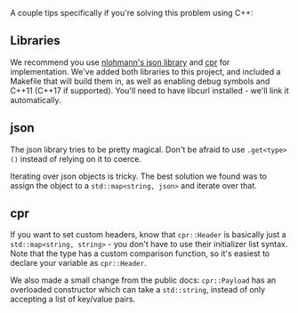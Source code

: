 A couple tips specifically if you're solving this problem using C++:

Libraries
---------

We recommend you use [nlohmann's json library][nlohmann/json] and
[cpr][whoshuu/cpr] for implementation. We've added both libraries to
this project, and included a Makefile that will build them in, as well
as enabling debug symbols and C++11 (C++17 if supported).
You'll need to have libcurl installed - we'll link it automatically.

json
----

The json library tries to be pretty magical. Don't be afraid to use
`.get<type>()` instead of relying on it to coerce.

Iterating over json objects is tricky. The best solution we found was
to assign the object to a `std::map<string, json>` and iterate over
that.

cpr
---

If you want to set custom headers, know that `cpr::Header` is basically
just a `std::map<string, string>` - you don't have to use their initializer
list syntax. Note that the type has a custom comparison function, so it's
easiest to declare your variable as `cpr::Header`.

We also made a small change from the public docs: `cpr::Payload` has
an overloaded constructor which can take a `std::string`, instead of
only accepting a list of key/value pairs.

[nlohmann/json]: https://github.com/nlohmann/json
[whoshuu/cpr]: https://github.com/whoshuu/cpr
